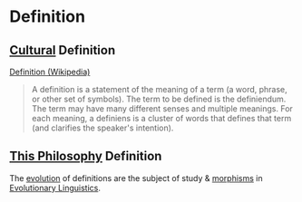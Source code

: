 # Definition

## [Cultural](./culture.md) Definition

<a href="http://en.wikipedia.org/wiki/Definition" target="_blank">Definition (Wikipedia)</a>

> A definition is a statement of the meaning of a term (a word, phrase, or other set of symbols). The term to be defined is the definiendum. The term may have many different senses and multiple meanings. For each meaning, a definiens is a cluster of words that defines that term (and clarifies the speaker's intention).

## [This Philosophy](./this-philosophy.md) Definition

The [evolution](./evolution.md) of definitions are the subject of study & [morphisms](./category-theory.md) in [Evolutionary Linguistics](./evolutionary-linguistics.md).
